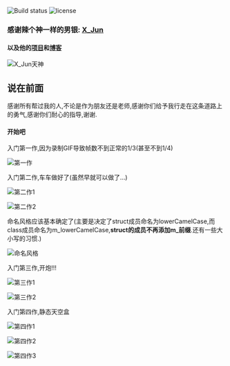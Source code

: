 ![Build status](https://ci.appveyor.com/api/projects/status/oylc74cmuu47pwas/branch/master?svg=true) ![license](https://img.shields.io/badge/license-MIT-dddd00.svg) 

### 感谢辣个神一样的男银: [**<u>X_Jun</u>**](https://home.cnblogs.com/u/X-Jun/)

#### 以及他的[**<u>项目</u>**](https://github.com/MKXJun/DX11-Without-DirectX-SDK)和[**<u>博客</u>**](https://www.cnblogs.com/X-Jun/p/9028764.html)

![X_Jun天神](./PIC/X_Jun天神.jpg)



## 说在前面

感谢所有帮过我的人,不论是作为朋友还是老师,感谢你们给予我行走在这条道路上的勇气,感谢你们耐心的指导,谢谢.

#### 开始吧

入门第一作,因为录制GIF导致帧数不到正常的1/3(甚至不到1/4)

![第一作](./作品一览/00_3D图形入门.gif)

入门第二作,车车做好了(虽然早就可以做了...)

![第二作1](./作品一览/01_车车_01.png)

![第二作2](./作品一览/01_车车_02.png)

命名风格应该基本确定了(主要是决定了struct成员命名为lowerCamelCase,而class成员命名为m_lowerCamelCase,**struct的成员不再添加m_前缀**.还有一些大小写的习惯.)

![命名风格](./PIC/命名风格.png)

入门第三作,开炮!!!

![第三作1](./作品一览/02_坦克_01.png)

![第三作2](./作品一览/02_坦克_02.png)

入门第四作,静态天空盒

![第四作1](./作品一览/03_静态天空盒_01.png)

![第四作2](./作品一览/03_静态天空盒_02.png)

![第四作3](./作品一览/03_静态天空盒_03.png)

